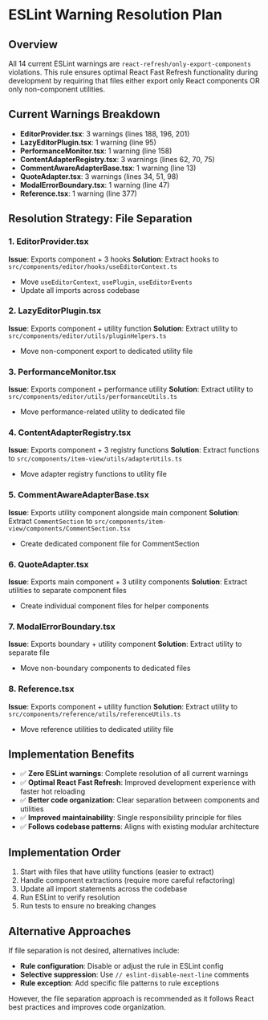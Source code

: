 # ESLint Warning Resolution Plan

## Overview

All 14 current ESLint warnings are `react-refresh/only-export-components` violations. This rule ensures optimal React Fast Refresh functionality during development by requiring that files either export only React components OR only non-component utilities.

## Current Warnings Breakdown

- **EditorProvider.tsx**: 3 warnings (lines 188, 196, 201)
- **LazyEditorPlugin.tsx**: 1 warning (line 95)
- **PerformanceMonitor.tsx**: 1 warning (line 158)
- **ContentAdapterRegistry.tsx**: 3 warnings (lines 62, 70, 75)
- **CommentAwareAdapterBase.tsx**: 1 warning (line 13)
- **QuoteAdapter.tsx**: 3 warnings (lines 34, 51, 98)
- **ModalErrorBoundary.tsx**: 1 warning (line 47)
- **Reference.tsx**: 1 warning (line 377)

## Resolution Strategy: File Separation

### 1. EditorProvider.tsx
**Issue**: Exports component + 3 hooks
**Solution**: Extract hooks to `src/components/editor/hooks/useEditorContext.ts`
- Move `useEditorContext`, `usePlugin`, `useEditorEvents`
- Update all imports across codebase

### 2. LazyEditorPlugin.tsx
**Issue**: Exports component + utility function
**Solution**: Extract utility to `src/components/editor/utils/pluginHelpers.ts`
- Move non-component export to dedicated utility file

### 3. PerformanceMonitor.tsx
**Issue**: Exports component + performance utility
**Solution**: Extract utility to `src/components/editor/utils/performanceUtils.ts`
- Move performance-related utility to dedicated file

### 4. ContentAdapterRegistry.tsx
**Issue**: Exports component + 3 registry functions
**Solution**: Extract functions to `src/components/item-view/utils/adapterUtils.ts`
- Move adapter registry functions to utility file

### 5. CommentAwareAdapterBase.tsx
**Issue**: Exports utility component alongside main component
**Solution**: Extract `CommentSection` to `src/components/item-view/components/CommentSection.tsx`
- Create dedicated component file for CommentSection

### 6. QuoteAdapter.tsx
**Issue**: Exports main component + 3 utility components
**Solution**: Extract utilities to separate component files
- Create individual component files for helper components

### 7. ModalErrorBoundary.tsx
**Issue**: Exports boundary + utility component
**Solution**: Extract utility to separate file
- Move non-boundary components to dedicated files

### 8. Reference.tsx
**Issue**: Exports component + utility function
**Solution**: Extract utility to `src/components/reference/utils/referenceUtils.ts`
- Move reference utilities to dedicated utility file

## Implementation Benefits

- ✅ **Zero ESLint warnings**: Complete resolution of all current warnings
- ✅ **Optimal React Fast Refresh**: Improved development experience with faster hot reloading
- ✅ **Better code organization**: Clear separation between components and utilities
- ✅ **Improved maintainability**: Single responsibility principle for files
- ✅ **Follows codebase patterns**: Aligns with existing modular architecture

## Implementation Order

1. Start with files that have utility functions (easier to extract)
2. Handle component extractions (require more careful refactoring)
3. Update all import statements across the codebase
4. Run ESLint to verify resolution
5. Run tests to ensure no breaking changes

## Alternative Approaches

If file separation is not desired, alternatives include:
- **Rule configuration**: Disable or adjust the rule in ESLint config
- **Selective suppression**: Use `// eslint-disable-next-line` comments
- **Rule exception**: Add specific file patterns to rule exceptions

However, the file separation approach is recommended as it follows React best practices and improves code organization.